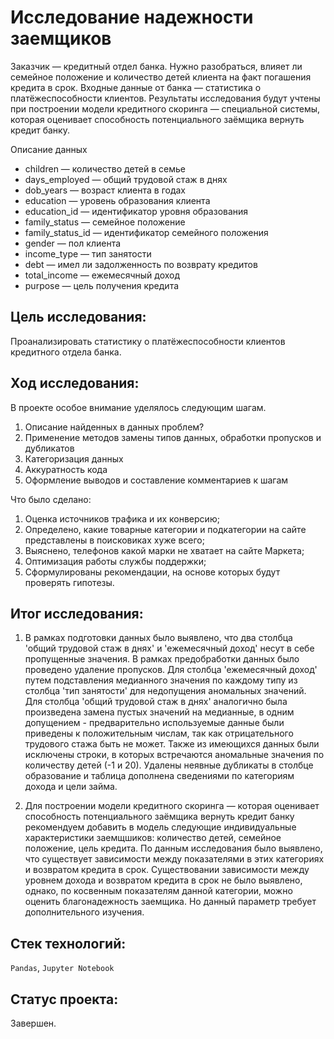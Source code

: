 # Исследование надежности заемщиков

Заказчик — кредитный отдел банка. Нужно разобраться, влияет ли семейное положение и количество детей клиента на факт погашения кредита в срок. Входные данные от банка — статистика о платёжеспособности клиентов.
Результаты исследования будут учтены при построении модели кредитного скоринга — специальной системы, которая оценивает способность потенциального заёмщика вернуть кредит банку.

Описание данных
- children — количество детей в семье
- days_employed — общий трудовой стаж в днях
- dob_years — возраст клиента в годах
- education — уровень образования клиента
- education_id — идентификатор уровня образования
- family_status — семейное положение
- family_status_id — идентификатор семейного положения
- gender — пол клиента
- income_type — тип занятости
- debt — имел ли задолженность по возврату кредитов
- total_income — ежемесячный доход
- purpose — цель получения кредита

## Цель исследования:

Проанализировать статистику о платёжеспособности клиентов кредитного отдела банка.

## Ход исследования:

В проекте особое внимание уделялось следующим шагам.
1. Описание найденных в данных проблем?
2. Применение методов замены типов данных, обработки пропусков и дубликатов
3. Категоризация данных
4. Аккуратность кода
5. Оформление выводов и составление комментариев к шагам

Что было сделано: 
1. Оценка источников трафика и их конверсию;
2. Определено, какие товарные категории и подкатегории на сайте представлены в поисковиках хуже всего;
3. Выяснено, телефонов какой марки не хватает на сайте Маркета;
4. Оптимизация работы службы поддержки;
5. Сформулированы рекомендации, на основе которых будут проверять гипотезы.

## Итог исследования:

1. В рамках подготовки данных было выявлено, что два столбца 'общий трудовой стаж в днях' и 'ежемесячный доход' несут в себе пропущенные значения. В рамках предобработки данных было проведено удаление пропусков. Для столбца 'ежемесячный доход' путем подставления медианного значения по каждому типу из столбца 'тип занятости' для недопущения аномальных значений.
Для столбца 'общий трудовой стаж в днях' аналогично была произведена замена пустых значений на медианные, в одним допущением - предварительно используемые данные были приведены к положительным числам, так как отрицательного трудового стажа быть не может.
Также из имеющихся данных были исключены строки, в которых встречаются аномальные значения по количеству детей (-1 и 20). Удалены неявные дубликаты в столбце образование и таблица дополнена сведениями по категориям дохода и цели займа.


2. Для построении модели кредитного скоринга — которая оценивает способность потенциального заёмщика вернуть кредит банку рекомендуем добавить в модель следующие индивидуальные характеристики заемщшиков: количество детей, семейное положение, цель кредита. По данным исследования было выявлено, что существует зависимости между показателями в этих категориях и возвратом кредита в срок. Существовании зависимости между уровнем дохода и возвратом кредита в срок не было выявлено, однако, по косвенным показателям данной категории, можно оценить благонадежность заемщика. Но данный параметр требует дополнительного изучения. 

## Стек технологий:

`Pandas`, `Jupyter Notebook`

## Статус проекта:

Завершен.
